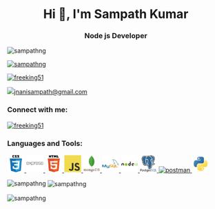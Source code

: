 <h1 align="center">Hi 👋, I'm Sampath Kumar</h1>
<h3 align="center">Node js Developer</h3>

<p align="left"> <img src="https://komarev.com/ghpvc/?username=sampathng&label=Profile%20views&color=0e75b6&style=flat" alt="sampathng" /> </p>

<p align="left"> <a href="https://github.com/ryo-ma/github-profile-trophy"><img src="https://github-profile-trophy.vercel.app/?username=sampathng" alt="sampathng" /></a> </p>

<p align="left"> <a href="https://twitter.com/freeking51" target="blank"><img src="https://img.shields.io/twitter/follow/freeking51?logo=twitter&style=for-the-badge" alt="freeking51" /></a> </p>

<p align="left"> <a href="https://api.whatsapp.com/send?phone=+917013229135&text=This%20message%20from%20github%20profile%20view" target="blank"><img src="httphttps://en.wikipedia.org/wiki/File:WhatsApp.svg/></a> </p>


- 🌱 I’m currently learning **MERN Stack**

- 📫 How to reach me **jnanisampath@gmail.com**

<h3 align="left">Connect with me:</h3>
<p align="left">
<a href="https://twitter.com/freeking51" target="blank"><img align="center" src="https://raw.githubusercontent.com/rahuldkjain/github-profile-readme-generator/master/src/images/icons/Social/twitter.svg" alt="freeking51" height="30" width="40" /></a>
</p>

<h3 align="left">Languages and Tools:</h3>
<p align="left"> <a href="https://www.w3schools.com/css/" target="_blank" rel="noreferrer"> <img src="https://raw.githubusercontent.com/devicons/devicon/master/icons/css3/css3-original-wordmark.svg" alt="css3" width="40" height="40"/> </a> <a href="https://expressjs.com" target="_blank" rel="noreferrer"> <img src="https://raw.githubusercontent.com/devicons/devicon/master/icons/express/express-original-wordmark.svg" alt="express" width="40" height="40"/> </a> <a href="https://www.w3.org/html/" target="_blank" rel="noreferrer"> <img src="https://raw.githubusercontent.com/devicons/devicon/master/icons/html5/html5-original-wordmark.svg" alt="html5" width="40" height="40"/> </a> <a href="https://developer.mozilla.org/en-US/docs/Web/JavaScript" target="_blank" rel="noreferrer"> <img src="https://raw.githubusercontent.com/devicons/devicon/master/icons/javascript/javascript-original.svg" alt="javascript" width="40" height="40"/> </a> <a href="https://www.mongodb.com/" target="_blank" rel="noreferrer"> <img src="https://raw.githubusercontent.com/devicons/devicon/master/icons/mongodb/mongodb-original-wordmark.svg" alt="mongodb" width="40" height="40"/> </a> <a href="https://www.mysql.com/" target="_blank" rel="noreferrer"> <img src="https://raw.githubusercontent.com/devicons/devicon/master/icons/mysql/mysql-original-wordmark.svg" alt="mysql" width="40" height="40"/> </a> <a href="https://nodejs.org" target="_blank" rel="noreferrer"> <img src="https://raw.githubusercontent.com/devicons/devicon/master/icons/nodejs/nodejs-original-wordmark.svg" alt="nodejs" width="40" height="40"/> </a> <a href="https://www.postgresql.org" target="_blank" rel="noreferrer"> <img src="https://raw.githubusercontent.com/devicons/devicon/master/icons/postgresql/postgresql-original-wordmark.svg" alt="postgresql" width="40" height="40"/> </a> <a href="https://postman.com" target="_blank" rel="noreferrer"> <img src="https://www.vectorlogo.zone/logos/getpostman/getpostman-icon.svg" alt="postman" width="40" height="40"/> </a> <a href="https://www.python.org" target="_blank" rel="noreferrer"> <img src="https://raw.githubusercontent.com/devicons/devicon/master/icons/python/python-original.svg" alt="python" width="40" height="40"/> </a> </p>

<p><img align="left" src="https://github-readme-stats.vercel.app/api/top-langs?username=sampathng&show_icons=true&locale=en&layout=compact" alt="sampathng" /></p>

<p>&nbsp;<img align="center" src="https://github-readme-stats.vercel.app/api?username=sampathng&show_icons=true&locale=en" alt="sampathng" /></p>

<p><img align="center" src="https://github-readme-streak-stats.herokuapp.com/?user=sampathng&" alt="sampathng" /></p>
